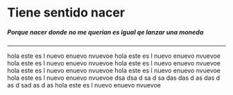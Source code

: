 # Tiene sentido nacer

##### Porque nacer donde no me querian es igual qe lanzar una moneda

---

hola este es l nuevo enuevo nvuevoe
hola este es l nuevo enuevo nvuevoe
hola este es l nuevo enuevo nvuevoe
hola este es l nuevo enuevo nvuevoe
hola este es l nuevo enuevo nvuevoe
hola este es l nuevo enuevo nvuevoe
hola este es l nuevo enuevo nvuevoe
dsa
dsa
d
sa
d
sa
das
das
d
as
das
d
as
d
sad
as
d
as
hola este es l nuevo enuevo nvuevoe
